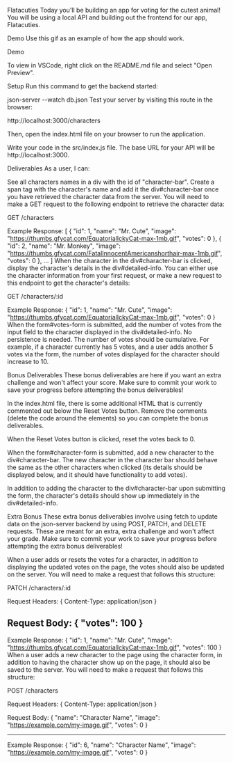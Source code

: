 Flatacuties
Today you'll be building an app for voting for the cutest animal! You will be using a local API and building out the frontend for our app, Flatacuties.

Demo
Use this gif as an example of how the app should work.

Demo

To view in VSCode, right click on the README.md file and select "Open Preview".

Setup
Run this command to get the backend started:

json-server --watch db.json
Test your server by visiting this route in the browser:

http://localhost:3000/characters

Then, open the index.html file on your browser to run the application.

Write your code in the src/index.js file. The base URL for your API will be http://localhost:3000.

Deliverables
As a user, I can:

See all characters names in a div with the id of "character-bar". Create a span tag with the character's name and add it the div#character-bar once you have retrieved the character data from the server. You will need to make a GET request to the following endpoint to retrieve the character data:

GET /characters

Example Response:
[
 {
   "id": 1,
   "name": "Mr. Cute",
   "image": "https://thumbs.gfycat.com/EquatorialIckyCat-max-1mb.gif",
   "votes": 0
 },
 {
   "id": 2,
   "name": "Mr. Monkey",
   "image": "https://thumbs.gfycat.com/FatalInnocentAmericanshorthair-max-1mb.gif",
   "votes": 0
 },
 ...
]
When the character in the div#character-bar is clicked, display the character's details in the div#detailed-info. You can either use the character information from your first request, or make a new request to this endpoint to get the character's details:

GET /characters/:id

Example Response:
{
 "id": 1,
 "name": "Mr. Cute",
 "image": "https://thumbs.gfycat.com/EquatorialIckyCat-max-1mb.gif",
 "votes": 0
}
When the form#votes-form is submitted, add the number of votes from the input field to the character displayed in the div#detailed-info. No persistence is needed. The number of votes should be cumulative. For example, if a character currently has 5 votes, and a user adds another 5 votes via the form, the number of votes displayed for the character should increase to 10.

Bonus Deliverables
These bonus deliverables are here if you want an extra challenge and won't affect your score. Make sure to commit your work to save your progress before attempting the bonus deliverables!

In the index.html file, there is some additional HTML that is currently commented out below the Reset Votes button. Remove the comments (delete the <!-- and --> code around the elements) so you can complete the bonus deliverables.

When the Reset Votes button is clicked, reset the votes back to 0.

When the form#character-form is submitted, add a new character to the div#character-bar. The new character in the character bar should behave the same as the other characters when clicked (its details should be displayed below, and it should have functionality to add votes).

In addition to adding the character to the div#character-bar upon submitting the form, the character's details should show up immediately in the div#detailed-info.

Extra Bonus
These extra bonus deliverables involve using fetch to update data on the json-server backend by using POST, PATCH, and DELETE requests. These are meant for an extra, extra challenge and won't affect your grade. Make sure to commit your work to save your progress before attempting the extra bonus deliverables!

When a user adds or resets the votes for a character, in addition to displaying the updated votes on the page, the votes should also be updated on the server. You will need to make a request that follows this structure:

PATCH /characters/:id

Request Headers: {
  Content-Type: application/json
}

Request Body: {
  "votes": 100
}
----

Example Response: {
  "id": 1,
  "name": "Mr. Cute",
  "image": "https://thumbs.gfycat.com/EquatorialIckyCat-max-1mb.gif",
  "votes": 100
}
When a user adds a new character to the page using the character form, in addition to having the character show up on the page, it should also be saved to the server. You will need to make a request that follows this structure:

POST /characters

Request Headers: {
  Content-Type: application/json
}

Request Body: {
  "name": "Character Name",
  "image": "https://example.com/my-image.gif",
  "votes": 0
}

----

Example Response: {
  "id": 6,
  "name": "Character Name",
  "image": "https://example.com/my-image.gif",
  "votes": 0
}